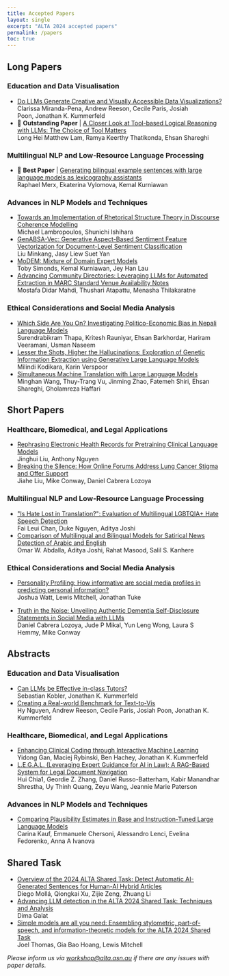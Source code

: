 ```yaml
---
title: Accepted Papers
layout: single
excerpt: "ALTA 2024 accepted papers"
permalink: /papers
toc: true
---
```


## Long Papers

### Education and Data Visualisation
- [Do LLMs Generate Creative and Visually Accessible Data Visualizations?](/assets/papers/13.pdf)  
Clarissa Miranda-Pena, Andrew Reeson, Cecile Paris, Josiah Poon, Jonathan K. Kummerfeld
- &#x1f948; **Outstanding Paper** | [A Closer Look at Tool-based Logical Reasoning with LLMs: The Choice of Tool Matters](/assets/papers/16.pdf)  
Long Hei Matthew Lam, Ramya Keerthy Thatikonda, Ehsan Shareghi

### Multilingual NLP and Low-Resource Language Processing
- &#x1f947; **Best Paper** | [Generating bilingual example sentences with large language models as lexicography assistants](/assets/papers/27.pdf)  
Raphael Merx, Ekaterina Vylomova, Kemal Kurniawan

### Advances in NLP Models and Techniques
- [Towards an Implementation of Rhetorical Structure Theory in Discourse Coherence Modelling](/assets/papers/3.pdf)  
Michael Lambropoulos, Shunichi Ishihara
- [GenABSA-Vec: Generative Aspect-Based Sentiment Feature Vectorization for Document-Level Sentiment Classification](/assets/papers/15.pdf)  
Liu Minkang, Jasy Liew Suet Yan
- [MoDEM: Mixture of Domain Expert Models](/assets/papers/31.pdf)  
Toby Simonds, Kemal Kurniawan, Jey Han Lau
- [Advancing Community Directories: Leveraging LLMs for Automated Extraction in MARC Standard Venue Availability Notes](/assets/papers/37.pdf)  
Mostafa Didar Mahdi, Thushari Atapattu, Menasha Thilakaratne

### Ethical Considerations and Social Media Analysis
- [Which Side Are You On? Investigating Politico-Economic Bias in Nepali Language Models](/assets/papers/36.pdf)  
Surendrabikram Thapa, Kritesh Rauniyar, Ehsan Barkhordar, Hariram Veeramani, Usman Naseem
- [Lesser the Shots, Higher the Hallucinations: Exploration of Genetic Information Extraction using Generative Large Language Models](/assets/papers/40.pdf)  
Milindi Kodikara, Karin Verspoor
- [Simultaneous Machine Translation with Large Language Models](/assets/papers/33.pdf)  
Minghan Wang, Thuy-Trang Vu, Jinming Zhao, Fatemeh Shiri, Ehsan Shareghi, Gholamreza Haffari

## Short Papers

### Healthcare, Biomedical, and Legal Applications
- [Rephrasing Electronic Health Records for Pretraining Clinical Language Models](/assets/papers/19.pdf)  
Jinghui Liu, Anthony Nguyen
- [Breaking the Silence: How Online Forums Address Lung Cancer Stigma and Offer Support](/assets/papers/22.pdf)  
Jiahe Liu, Mike Conway, Daniel Cabrera Lozoya

### Multilingual NLP and Low-Resource Language Processing
- ["Is Hate Lost in Translation?": Evaluation of Multilingual LGBTQIA+ Hate Speech Detection](/assets/papers/1.pdf)  
Fai Leui Chan, Duke Nguyen, Aditya Joshi
- [Comparison of Multilingual and Bilingual Models for Satirical News Detection of Arabic and English](/assets/papers/21.pdf)  
Omar W. Abdalla, Aditya Joshi, Rahat Masood, Salil S. Kanhere


### Ethical Considerations and Social Media Analysis
- [Personality Profiling: How informative are social media profiles in predicting personal information?](/assets/papers/5.pdf)  
Joshua Watt, Lewis Mitchell, Jonathan Tuke

- [Truth in the Noise: Unveiling Authentic Dementia Self-Disclosure Statements in Social Media with LLMs](/assets/papers/26.pdf)  
Daniel Cabrera Lozoya, Jude P Mikal, Yun Leng Wong, Laura S Hemmy, Mike Conway

## Abstracts

### Education and Data Visualisation
- [Can LLMs be Effective in-class Tutors?](/assets/papers/14.pdf)  
Sebastian Kobler, Jonathan K. Kummerfeld
- [Creating a Real-world Benchmark for Text-to-Vis](/assets/papers/12.pdf)  
Hy Nguyen, Andrew Reeson, Cecile Paris, Josiah Poon, Jonathan K. Kummerfeld

### Healthcare, Biomedical, and Legal Applications
- [Enhancing Clinical Coding through Interactive Machine Learning](/assets/papers/17.pdf)  
Yidong Gan, Maciej Rybinski, Ben Hachey, Jonathan K. Kummerfeld
- [L.E.G.A.L. (Leveraging Expert Guidance for AI in Law): A RAG-Based System for Legal Document Navigation](/assets/papers/39.pdf)  
Hui Chia1, Geordie Z. Zhang, Daniel Russo-Batterham, Kabir Manandhar Shrestha, Uy Thinh Quang, Zeyu Wang, Jeannie Marie Paterson

### Advances in NLP Models and Techniques
- [Comparing Plausibility Estimates in Base and Instruction-Tuned Large Language Models](/assets/papers/6.pdf)  
Carina Kauf, Emmanuele Chersoni, Alessandro Lenci, Evelina Fedorenko, Anna A Ivanova

## Shared Task

- [Overview of the 2024 ALTA Shared Task: Detect Automatic AI-Generated Sentences for Human-AI Hybrid Articles](/assets/papers/shared1.pdf)  
Diego Mollá, Qiongkai Xu, Zijie Zeng, Zhuang Li
- [Advancing LLM detection in the ALTA 2024 Shared Task: Techniques and Analysis](/assets/papers/shared2.pdf)  
Dima Galat
- [Simple models are all you need: Ensembling stylometric, part-of-speech, and information-theoretic models for the ALTA 2024 Shared Task](/assets/papers/shared3.pdf)  
Joel Thomas, Gia Bao Hoang, Lewis Mitchell


*Please inform us via [workshop@alta.asn.au](mailto:workshop@alta.asn.au) if there are any issues with paper details.*
